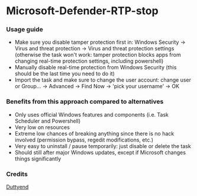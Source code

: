 # Microsoft-Defender-RTP-stop

### Usage guide
- Make sure you disable tamper protection first in: Windows Security → Virus and threat protection → Virus and threat protection settings (otherwise the task won't work: tamper protection blocks apps from changing real-time protection settings, including powershell)
- Manually disable real-time protection from Windows Security (this should be the last time you need to do it)
- Import the task and make sure to change the user account: change user or Group... → Advanced → Find Now → 'pick your username' → OK

### Benefits from this approach compared to alternatives
- Only uses official Windows features and components (i.e. Task Scheduler and Powershell)
- Very low on resources
- Extreme low chances of breaking anything since there is no hack involved (permission bypass, regedit modifications, etc.)
- Very easy to uninstall / pause temporarily: just disable or delete the task
- Should still after major Windows updates, except if Microsoft changes things significantly

### Credits
[Duttyend](https://github.com/duttyend/Microsoft-Defender-RTP-stop)
